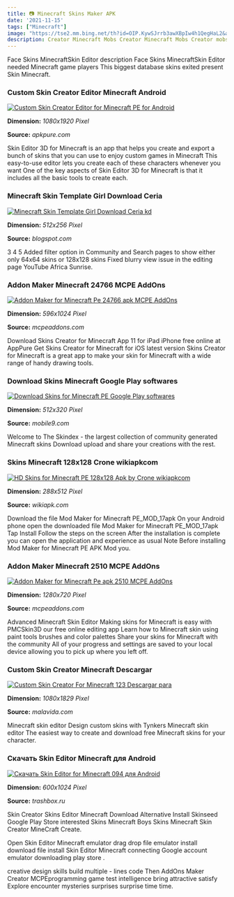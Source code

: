 ```yaml
---
title: 📷 Minecraft Skins Maker APK
date: '2021-11-15'
tags: ["Minecraft"]
image: "https://tse2.mm.bing.net/th?id=OIP.KywSJrrb3awXBpIw4h1QegHaL2&amp;pid=15.1"
description: Creator Minecraft Mobs Creator Minecraft Mobs Creator mobs created by Tynkers community can be customized saved and deployed on your private Minecraft server
---
```




Face Skins MinecraftSkin Editor description Face Skins MinecraftSkin Editor needed Minecraft game players This biggest database skins exited present Skin Minecraft.



### Custom Skin Creator Editor Minecraft Android 

[![Custom Skin Creator  Editor for Minecraft PE for Android ](https://image.winudf.com/v2/image1/Y29tLnNraW5lZGl0b3IuY3VzdG9tc2tpbmNyZWF0b3Jmb3JtaW5lY3JhZnRfc2NyZWVuXzNfMTU2MjM1MTE3N18wNDI/screen-3.jpg?fakeurl=1&amp;type=.jpg)](https://image.winudf.com/v2/image1/Y29tLnNraW5lZGl0b3IuY3VzdG9tc2tpbmNyZWF0b3Jmb3JtaW5lY3JhZnRfc2NyZWVuXzNfMTU2MjM1MTE3N18wNDI/screen-3.jpg?fakeurl=1&amp;type=.jpg)


**Dimension:** _1080x1920 Pixel_ 

**Source:** _apkpure.com_ 


Skin Editor 3D for Minecraft is an app that helps you create and export a bunch of skins that you can use to enjoy custom games in Minecraft This easy-to-use editor lets you create each of these characters whenever you want One of the key aspects of Skin Editor 3D for Minecraft is that it includes all the basic tools to create each.


### Minecraft Skin Template Girl Download Ceria

[![Minecraft Skin Template Girl Download  Ceria kd](https://lh4.ggpht.com/s5RCFmrqHOGWr5y8TEVk-lyXoYuYap8SSBHTh0Q9boxf0hxKOQJMX2t1kSw9UEH5AZkzRST-lcMNMD42cHVr)](https://lh4.ggpht.com/s5RCFmrqHOGWr5y8TEVk-lyXoYuYap8SSBHTh0Q9boxf0hxKOQJMX2t1kSw9UEH5AZkzRST-lcMNMD42cHVr)


**Dimension:** _512x256 Pixel_ 

**Source:** _blogspot.com_ 


3 4 5 Added filter option in Community and Search pages to show either only 64x64 skins or 128x128 skins Fixed blurry view issue in the editing page YouTube Africa Sunrise.


### Addon Maker Minecraft 24766 MCPE AddOns 

[![Addon Maker for Minecraft Pe 24766 apk  MCPE AddOns ](https://mcpeaddons.com/wp-content/uploads/2020/12/addon-maker-for-minecraft-pe-2.4.7-66-apk-596x1024.png)](https://mcpeaddons.com/wp-content/uploads/2020/12/addon-maker-for-minecraft-pe-2.4.7-66-apk-596x1024.png)


**Dimension:** _596x1024 Pixel_ 

**Source:** _mcpeaddons.com_ 


Download Skins Creator for Minecraft App 11 for iPad iPhone free online at AppPure Get Skins Creator for Minecraft for iOS latest version Skins Creator for Minecraft is a great app to make your skin for Minecraft with a wide range of handy drawing tools.


### Download Skins Minecraft Google Play softwares 

[![Download Skins for Minecraft PE Google Play softwares ](https://lh3.googleusercontent.com/jugTV4XLSFw-7Zv13lib9QVYa-3gLjC3_WodXAtgHUPfvBCa9AdZEOgfZI3fMl_0YNo)](https://lh3.googleusercontent.com/jugTV4XLSFw-7Zv13lib9QVYa-3gLjC3_WodXAtgHUPfvBCa9AdZEOgfZI3fMl_0YNo)


**Dimension:** _512x320 Pixel_ 

**Source:** _mobile9.com_ 


Welcome to The Skindex - the largest collection of community generated Minecraft skins Download upload and share your creations with the rest.


### Skins Minecraft 128x128 Crone wikiapkcom

[![HD Skins for Minecraft PE 128x128 Apk by Crone  wikiapkcom](https://lh3.googleusercontent.com/pV4hJ_0hAH4hDYw3xWiwoczPFXCriVgfpNaTmTNZdfV2tGtSICR6SFG2jm1S4k9lzg)](https://lh3.googleusercontent.com/pV4hJ_0hAH4hDYw3xWiwoczPFXCriVgfpNaTmTNZdfV2tGtSICR6SFG2jm1S4k9lzg)


**Dimension:** _288x512 Pixel_ 

**Source:** _wikiapk.com_ 


Download the file Mod Maker for Minecraft PE_MOD_17apk On your Android phone open the downloaded file Mod Maker for Minecraft PE_MOD_17apk Tap Install Follow the steps on the screen After the installation is complete you can open the application and experience as usual Note Before installing Mod Maker for Minecraft PE APK Mod you.


### Addon Maker Minecraft 2510 MCPE AddOns 

[![Addon Maker for Minecraft Pe apk 2510  MCPE AddOns ](https://mcpeaddons.com/wp-content/uploads/2021/03/addon-maker-animated-block-biome.png)](https://mcpeaddons.com/wp-content/uploads/2021/03/addon-maker-animated-block-biome.png)


**Dimension:** _1280x720 Pixel_ 

**Source:** _mcpeaddons.com_ 


Advanced Minecraft Skin Editor Making skins for Minecraft is easy with PMCSkin3D our free online editing app Learn how to Minecraft skin using paint tools brushes and color palettes Share your skins for Minecraft with the community All of your progress and settings are saved to your local device allowing you to pick up where you left off.


### Custom Skin Creator Minecraft Descargar 

[![Custom Skin Creator For Minecraft 123  Descargar para ](https://imag.malavida.com/mvimgbig/download-fs/custom-skin-creator-for-minecraft-29021-1.jpg)](https://imag.malavida.com/mvimgbig/download-fs/custom-skin-creator-for-minecraft-29021-1.jpg)


**Dimension:** _1080x1829 Pixel_ 

**Source:** _malavida.com_ 


Minecraft skin editor Design custom skins with Tynkers Minecraft skin editor The easiest way to create and download free Minecraft skins for your character.


### Скачать Skin Editor Minecraft для Android

[![Скачать Skin Editor for Minecraft 094 для Android](https://trashbox.ru/ifiles/699972_b21dcb_screenshot_2015-04-30-19-47-48/skin-editor-for-minecraft-0.9.4-1.png)](https://trashbox.ru/ifiles/699972_b21dcb_screenshot_2015-04-30-19-47-48/skin-editor-for-minecraft-0.9.4-1.png)


**Dimension:** _600x1024 Pixel_ 

**Source:** _trashbox.ru_ 



Skin Creator Skins Editor Minecraft Download Alternative Install Skinseed Google Play Store interested Skins Minecraft Boys Skins Minecraft Skin Creator MineCraft Create.


Open Skin Editor Minecraft emulator drag drop file emulator install download file install Skin Editor Minecraft connecting Google account emulator downloading play store .


 creative design skills build multiple - lines code Then AddOns Maker Creator MCPEprogramming game test intelligence bring attractive satisfy Explore encounter mysteries surprises surprise time time.




